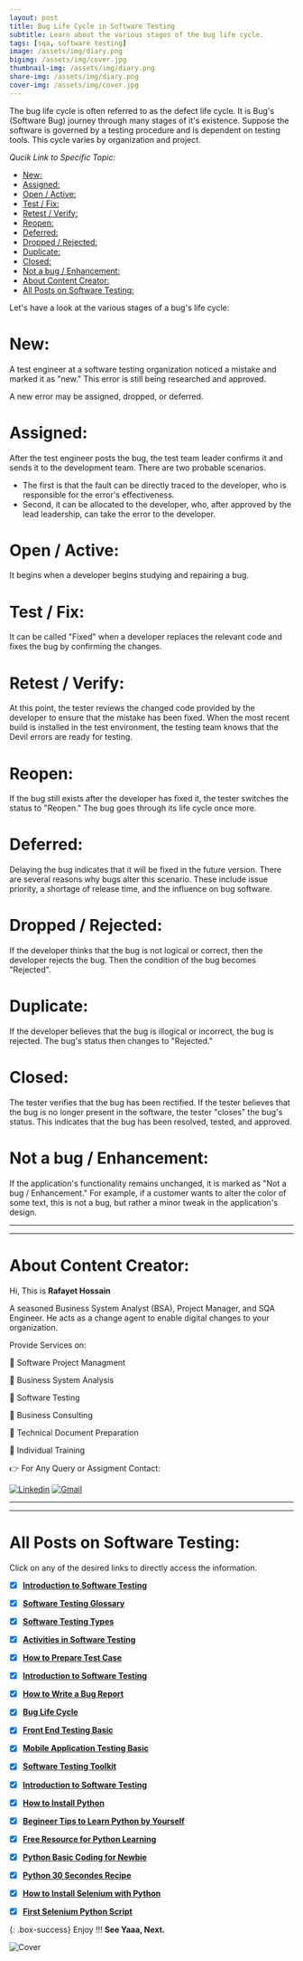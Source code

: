 ```yaml
---
layout: post
title: Bug Life Cycle in Software Testing 
subtitle: Learn about the various stages of the bug life cycle.
tags: [sqa, software testing]
image: /assets/img/diary.png
bigimg: /assets/img/cover.jpg
thumbnail-img: /assets/img/diary.png
share-img: /assets/img/diary.png
cover-img: /assets/img/cover.jpg
---
```


The bug life cycle is often referred to as the defect life cycle. It is Bug's (Software Bug) journey through many stages of it's existence. Suppose the software is governed by a testing procedure and is dependent on testing tools. This cycle varies by organization and project.

_Qucik Link to Specific Topic:_

- [New:](#new)
- [Assigned:](#assigned)
- [Open / Active:](#open--active)
- [Test / Fix:](#test--fix)
- [Retest / Verify:](#retest--verify)
- [Reopen:](#reopen)
- [Deferred:](#deferred)
- [Dropped / Rejected:](#dropped--rejected)
- [Duplicate:](#duplicate)
- [Closed:](#closed)
- [Not a bug / Enhancement:](#not-a-bug--enhancement)
- [About Content Creator:](#about-content-creator)
- [All Posts on Software Testing:](#all-posts-on-software-testing)

Let's have a look at the various stages of a bug's life cycle:

# New:

A test engineer at a software testing organization noticed a mistake and marked it as "new." This error is still being researched and approved.

A new error may be assigned, dropped, or deferred.

# Assigned:

After the test engineer posts the bug, the test team leader confirms it and sends it to the development team. There are two probable scenarios. 
 - The first is that the fault can be directly traced to the developer, who is responsible for the error's effectiveness. 
 - Second, it can be allocated to the developer, who, after approved by the lead leadership, can take the error to the developer.

# Open / Active:

It begins when a developer begins studying and repairing a bug.


# Test / Fix:

It can be called "Fixed" when a developer replaces the relevant code and fixes the bug by confirming the changes.


# Retest / Verify:

At this point, the tester reviews the changed code provided by the developer to ensure that the mistake has been fixed. When the most recent build is installed in the test environment, the testing team knows that the Devil errors are ready for testing.

# Reopen:

If the bug still exists after the developer has fixed it, the tester switches the status to "Reopen." The bug goes through its life cycle once more.

# Deferred:

Delaying the bug indicates that it will be fixed in the future version. There are several reasons why bugs alter this scenario. These include issue priority, a shortage of release time, and the influence on bug software.

# Dropped / Rejected:

If the developer thinks that the bug is not logical or correct, then the developer rejects the bug. Then the condition of the bug becomes "Rejected".

# Duplicate:

If the developer believes that the bug is illogical or incorrect, the bug is rejected. The bug's status then changes to "Rejected."

# Closed:

The tester verifies that the bug has been rectified. If the tester believes that the bug is no longer present in the software, the tester "closes" the bug's status. This indicates that the bug has been resolved, tested, and approved.

# Not a bug / Enhancement:

If the application's functionality remains unchanged, it is marked as "Not a bug / Enhancement." For example, if a customer wants to alter the color of some text, this is not a bug, but rather a minor tweak in the application's design.





----------------------------------------------------------------------
----------------------------------------------------------------------

# About Content Creator: 


Hi, This is **Rafayet Hossain**

A seasoned Business System Analyst (BSA), Project Manager, and SQA Engineer.
He acts as a change agent to enable digital changes to your organization.

Provide Services on:

🎯 Software Project Managment 

🎯 Business System Analysis 

🎯 Software Testing 

🎯 Business Consulting

🎯 Technical Document Preparation 

🎯 Individual Training  


👉 For Any Query or Assigment Contact: 


[![Linkedin](https://img.shields.io/badge/-LinkedIn-blue?style=flat&logo=Linkedin&logoColor=white)](https://www.linkedin.com/in/rafayethossain/)
[![Gmail](https://img.shields.io/badge/-Gmail-c14438?style=flat&logo=Gmail&logoColor=white)](mailto:rafayet13@gmail.com)


----------------------------------------------------------------------
----------------------------------------------------------------------



# All Posts on Software Testing:  

Click on any of the desired links to directly access the information.

- [x]  [**Introduction to Software Testing**](https://rafayethossain.github.io/2018-08-05-Introduction-to-Software-Testing/)
- [x]  [**Software Testing Glossary**](https://rafayethossain.github.io/2018-08-12-Software-Testing-Terms-of-Glossary/)
- [x]  [**Software Testing Types**](https://rafayethossain.github.io/2018-08-22-Software-Testing-Types/)
- [x]  [**Activities in Software Testing**](https://rafayethossain.github.io/2018-09-01-Test-Activities-You-Must-Know/)
- [x]  [**How to Prepare Test Case**](https://rafayethossain.github.io/2018-09-11-How-Prepare-Test-Case/)
- [x]  [**Introduction to Software Testing**](https://rafayethossain.github.io/2018-08-05-Introduction-to-Software-Testing/)
- [x]  [**How to Write a Bug Report**](https://rafayethossain.github.io/2018-09-20-How-to-Write-a-Bug-Report/)
- [x]  [**Bug Life Cycle**](https://rafayethossain.github.io/2018-09-23-Life-Cycle-of-a-Bug/)
- [x]  [**Front End Testing Basic**](https://rafayethossain.github.io/2018-09-30-Basic-GUI-Testing/)
- [x]  [**Mobile Application Testing Basic**](https://rafayethossain.github.io/2018-10-05-Mobile-App-Testing-Basic/)
- [x]  [**Software Testing Toolkit**](https://rafayethossain.github.io/2018-10-10-Software-Testing-Toolkit/)
- [x]  [**Introduction to Software Testing**](https://rafayethossain.github.io/2018-08-05-Introduction-to-Software-Testing/)
- [x]  [**How to Install Python**](https://rafayethossain.github.io/2018-12-31-how-install-python-on-windows/)
- [x]  [**Begineer Tips to Learn Python by Yourself**](https://rafayethossain.github.io/2019-01-03-Beginner-Tips-for-Learning-Python/)
- [x]  [**Free Resource for Python Learning**](https://rafayethossain.github.io/2019-01-04-Python-Resource-Books-and-Recipe/)
- [x]  [**Python Basic Coding for Newbie**](https://rafayethossain.github.io/2019-01-05-Basic-Python-Coding/)
- [x]  [**Python 30 Secondes Recipe**](https://rafayethossain.github.io/2019-01-07-Python-Easy-Trick-Collected/)
- [x]  [**How to Install Selenium with Python**](https://rafayethossain.github.io/2019-01-08-How-To-Install-Selenum-Python-Webdriver/)
- [x]  [**First Selenium Python Script**](https://rafayethossain.github.io/2019-01-09-My-First-Python-Selenium-Script/)


 

{: .box-success}
Enjoy !!!
**See Yaaa, Next.**

![Cover](/assets/img/cover.jpg "Cover")